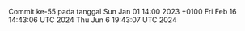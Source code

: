 Commit ke-55 pada tanggal Sun Jan 01 14:00 2023 +0100
Fri Feb 16 14:43:06 UTC 2024
Thu Jun  6 19:43:07 UTC 2024
